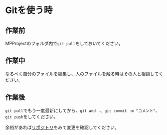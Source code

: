 # Gitを使う時
## 作業前
MPProjectのフォルダ内で`git pull`をしておいてください。

## 作業中
なるべく自分のファイルを編集し、人のファイルを触る時はその人と相談してください。

## 作業後
`git pull`でもう一度最新にしてから、`git add .`、`git commit -m "コメント"`、`git push`をしてください。

余裕があれば[リポジトリ](https://github.com/KazuchikaNakagawa/MPProject)をみて変更を確認してください。
